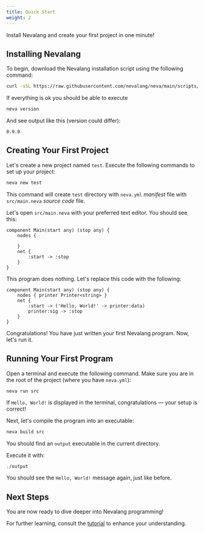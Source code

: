 ```yaml
---
title: Quick Start
weight: 2
---
```


Install Nevalang and create your first project in one minute!

## Installing Nevalang

To begin, download the Nevalang installation script using the following command:

```bash
curl -sSL https://raw.githubusercontent.com/nevalang/neva/main/scripts/install.sh | bash
```

If everything is ok you should be able to execute

```bash
neva version
```

And see output like this (version could differ):

```
0.9.0
```

## Creating Your First Project

Let's create a new project named `test`. Execute the following commands to set up your project:

```bash
neva new test
```

This command will create `test` directory with `neva.yml` _manifest_ file with `src/main.neva` _source code_ file.

Let's open `src/main.neva` with your preferred text editor. You should see this:

```neva
component Main(start any) (stop any) {
    nodes {

    }
    net {
        :start -> :stop
    }
}
```

This program does nothing. Let's replace this code with the following:

```neva
component Main(start any) (stop any) {
    nodes { printer Printer<string> }
    net {
        :start -> ('Hello, World!' -> printer:data)
        printer:sig -> :stop
    }
}
```

Congratulations! You have just written your first Nevalang program. Now, let's run it.

## Running Your First Program

Open a terminal and execute the following command. Make sure you are in the root of the project (where you have `neva.yml`):

```bash
neva run src
```

If `Hello, World!` is displayed in the terminal, congratulations — your setup is correct!

Next, let's compile the program into an executable:

```bash
neva build src
```

You should find an `output` executable in the current directory. 

Execute it with:

```
./output
```

You should see the `Hello, World!` message again, just like before.

## Next Steps

You are now ready to dive deeper into Nevalang programming!

For further learning, consult the [tutorial](/docs/tutorial) to enhance your understanding.
